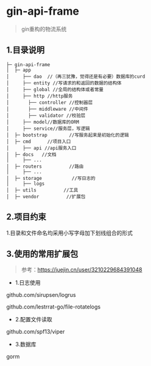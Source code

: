 # gin-api-frame
>gin重构的物流系统

## 1.目录说明
```text
├─ gin-api-frame
│  ├─ app          
│     ├── dao  //（再三犹豫，觉得还是有必要）数据库的curd
│     ├── entity //写请求的和返回的数据的结构体
│     ├── global //全局的结构体或者常量
│     ├── http //http服务
│       ├── controller //控制器层
│       ├── middleware //中间件
│       ├── validator //校验层
│     ├── model//数据库的ORM
│     ├── service//服务层，写逻辑
│  ├─ bootstrap        //写服务起来是初始化的逻辑
│  ├─ cmd      //项目入口
│     ├── api //api服务入口
│  ├─ docs   //文档
│     ├── ...
│  ├─ routers          //路由
│     ├── ...
│  ├─ storage           //写日志的
│     ├── logs
│  ├─ utils          //工具
│  ├─ vendor          //扩展包
```
## 2.项目约束

1.目录和文件命名均采用小写字母加下划线组合的形式

## 3.使用的常用扩展包
>参考：https://juejin.cn/user/3210229684391048

 - 1.日志使用 
 
 github.com/sirupsen/logrus
 
 github.com/lestrrat-go/file-rotatelogs
 
 - 2.配置文件读取 
 
 github.com/spf13/viper
 
 - 3.数据库
 
 gorm




